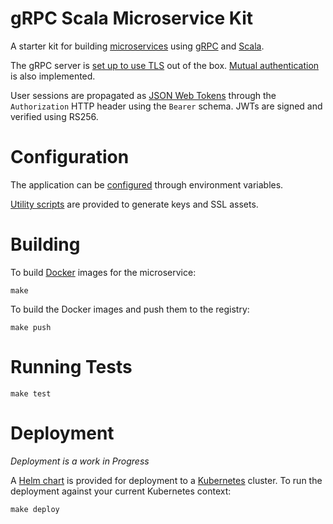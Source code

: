 # gRPC Scala Microservice Kit

A starter kit for building [microservices](https://en.wikipedia.org/wiki/Microservices) using [gRPC](http://www.grpc.io) and [Scala](http://www.scala-lang.org).

The gRPC server is [set up to use TLS](https://github.com/grpc/grpc-java/blob/master/SECURITY.md#transport-security-tls) out of the box. [Mutual authentication](https://en.wikipedia.org/wiki/Transport_Layer_Security#Client-authenticated_TLS_handshake) is also implemented.

User sessions are propagated as [JSON Web Tokens](https://jwt.io) through the `Authorization` HTTP header using the `Bearer` schema. JWTs are signed and verified using RS256.

# Configuration

The application can be [configured](app/src/main/resources/application.conf) through environment variables.

[Utility scripts](util/) are provided to generate keys and SSL assets.

# Building

To build [Docker](https://www.docker.com/what-docker) images for the microservice:

```text
make
```

To build the Docker images and push them to the registry:

```text
make push
```

# Running Tests

```text
make test
```

# Deployment

_Deployment is a work in Progress_

A [Helm chart](deploy/echod/) is provided for deployment to a [Kubernetes](http://kubernetes.io) cluster. To run the deployment against your current Kubernetes context:

```text
make deploy
```


